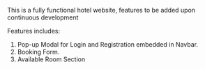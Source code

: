 This is a fully functional hotel website, features to be added upon continuous development

Features includes:
1. Pop-up Modal for Login and Registration embedded in Navbar.
2. Booking Form.
3. Available Room Section